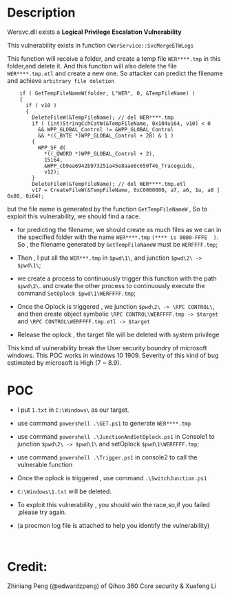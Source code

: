 # Description

Wersvc.dll exists a **Logical Privilege Escalation Vulnerability**

This vulnerability exists in function `CWerService::SvcMergeETWLogs` 

This function will receive a folder, and create a temp file `WER****.tmp` in this folder,and delete it. And this function will also delete the file `WER****.tmp.etl` and create a new one. So attacker can predict the filename and achieve `arbitrary file deletion`

        if ( GetTempFileNameW(folder, L"WER", 0, &TempFileName) ) 
        {
          if ( v10 )
          {
            DeleteFileW(&TempFileName); // del WER****.tmp 
            if ( (int)StringCchCatW(&TempFileName, 0x104ui64, v10) < 0
              && WPP_GLOBAL_Control != &WPP_GLOBAL_Control
              && *((_BYTE *)WPP_GLOBAL_Control + 28) & 1 )
            {
              WPP_SF_d(
                *((_QWORD *)WPP_GLOBAL_Control + 2),
                15i64,
                &WPP_cb9ea6942b973251a45e8aae0c650f46_Traceguids,
                v12);
            }
            DeleteFileW(&TempFileName); // del WER****.tmp.etl 
            v17 = CreateFileW(&TempFileName, 0xC0000000, a7, a6, 1u, a8 | 0x80, 0i64);
 but the file name is generated by the function `GetTempFileNameW` , So to exploit this vulnerability, we should find a race.

* for predicting the filename, we should create as much files as we can in the specified folder with the name `WER****.tmp`  `(**** is 0000-FFFE  )`. So , the filename generated by `GetTempFileNameW` must be `WERFFFF.tmp`;

* Then , I put all the `WER***.tmp`  in `$pwd\1\`, and junction `$pwd\2\ -> $pwd\1\`;

* we  create a process to continuously trigger this function with the path `$pwd\2\`. and create the other process to continuously execute the command `SetOplock $pwd\1\WERFFFF.tmp`;

* Once the Oplock is triggered , we junction `$pwd\2\ -> \RPC CONTROL\`, and then create object symbolic `\RPC CONTROL\WERFFFF.tmp -> $target` and `\RPC CONTROL\WERFFFF.tmp.etl -> $target`
* Release the oplock , the target file will be deleted with system privilege



This kind of vulnerability break the User security boundry of microsoft windows. This POC works in windows 10 1909. Severity of this kind of bug estimated by microsoft is High (7 ~ 8.9).

# POC

* I put `1.txt` in `C:\Windows\` as our target.

* use command `powershell .\GET.ps1` to generate `WER****.tmp`

* use command `powershell .\JunctionAndSetOplock.ps1` in Console1 to junction `$pwd\2\ -> $pwd\1\` and setOplock `$pwd\1\WERFFFF.tmp`;

* use command `powershell .\Trigger.ps1` in console2 to call the vulnerable function 

* Once the oplock is triggered , use command `.\SwitchJunction.ps1` 

* `C:\Windows\1.txt` will be deleted. 

* To exploit this vulnerability , you should win the race,so,if you failed ,please try again.

* (a procmon log file is attached to help you identify the vulnerability)

  ​	

  

# Credit:

Zhiniang Peng (@edwardzpeng) of Qihoo 360 Core security & Xuefeng Li 